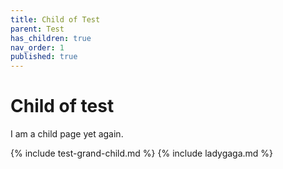 ```yaml
---
title: Child of Test
parent: Test
has_children: true
nav_order: 1
published: true
---
```


# Child of test

I am a child page yet again.

{% include test-grand-child.md %}
{% include ladygaga.md %}
